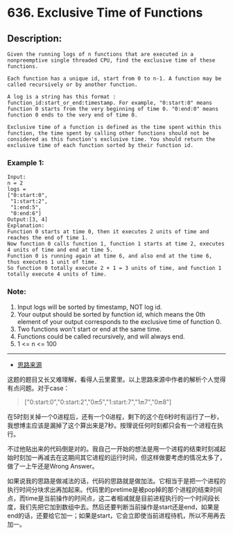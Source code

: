# 636. Exclusive Time of Functions
## Description:
```
Given the running logs of n functions that are executed in a nonpreemptive single threaded CPU, find the exclusive time of these functions.

Each function has a unique id, start from 0 to n-1. A function may be called recursively or by another function.

A log is a string has this format : function_id:start_or_end:timestamp. For example, "0:start:0" means function 0 starts from the very beginning of time 0. "0:end:0" means function 0 ends to the very end of time 0.

Exclusive time of a function is defined as the time spent within this function, the time spent by calling other functions should not be considered as this function's exclusive time. You should return the exclusive time of each function sorted by their function id.
```
### Example 1:
```
Input:
n = 2
logs = 
["0:start:0",
 "1:start:2",
 "1:end:5",
 "0:end:6"]
Output:[3, 4]
Explanation:
Function 0 starts at time 0, then it executes 2 units of time and reaches the end of time 1. 
Now function 0 calls function 1, function 1 starts at time 2, executes 4 units of time and end at time 5.
Function 0 is running again at time 6, and also end at the time 6, thus executes 1 unit of time. 
So function 0 totally execute 2 + 1 = 3 units of time, and function 1 totally execute 4 units of time.
```
### Note:

   1. Input logs will be sorted by timestamp, NOT log id.
   2. Your output should be sorted by function id, which means the 0th element of your output corresponds to the exclusive time of function 0.
   3. Two functions won't start or end at the same time.
   4. Functions could be called recursively, and will always end.
   5. 1 <= n <= 100
*****************************************
- [思路来源](https://www.cnblogs.com/grandyang/p/7244767.html)

这题的题目又长又难理解，看得人云里雾里。以上思路来源中作者的解析个人觉得有点问题。对于case：
>["0:start:0","0:start:2","0:end:5","1:start:7","1:end:7","0:end:8"]

在5时刻关掉一个0进程后，还有一个0进程，剩下的这个在6秒时有运行了一秒，我想博主应该是漏掉了这个算出来是7秒。按理说任何时刻都只会有一个进程在执行。

不过他贴出来的代码倒是对的。我自己一开始的想法是用一个进程的结束时刻减起始时刻加一再减去在这期间其它进程的运行时间，但这样做要考虑的情况太多了，做了一上午还是Wrong Answer。

如果说我的思路是做减法的话，代码的思路就是做加法。它相当于是把一个进程的执行时间分块求出再加起来。代码里的pretime是被pop掉的那个进程的结束时间点，而time是当前操作的时间点，这二者相减就是目前进程执行的一个时间段长度，我们先把它加到数组中去。然后还要判断当前操作是start还是end，如果是end的话，还要给它加一；如果是start，它会立即使当前进程待机，所以不用再去加一。